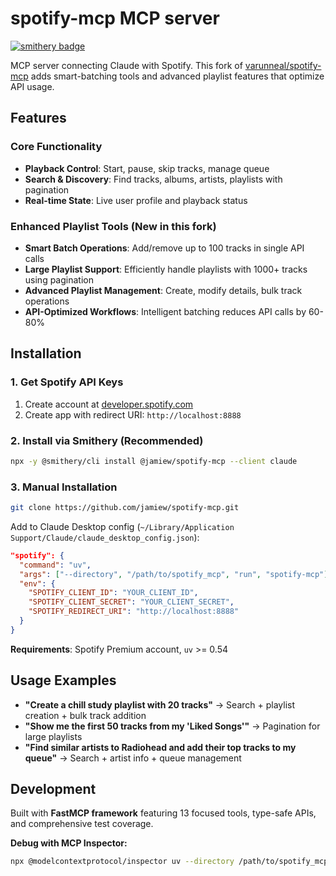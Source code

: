 # spotify-mcp MCP server

[![smithery badge](https://smithery.ai/badge/@jamiew/spotify-mcp)](https://smithery.ai/server/@jamiew/spotify-mcp)

MCP server connecting Claude with Spotify. This fork of [varunneal/spotify-mcp](https://github.com/varunneal/spotify-mcp) adds smart-batching tools and advanced playlist features that optimize API usage.

## Features

### Core Functionality
- **Playback Control**: Start, pause, skip tracks, manage queue
- **Search & Discovery**: Find tracks, albums, artists, playlists with pagination  
- **Real-time State**: Live user profile and playback status

### Enhanced Playlist Tools (New in this fork)
- **Smart Batch Operations**: Add/remove up to 100 tracks in single API calls
- **Large Playlist Support**: Efficiently handle playlists with 1000+ tracks using pagination
- **Advanced Playlist Management**: Create, modify details, bulk track operations
- **API-Optimized Workflows**: Intelligent batching reduces API calls by 60-80%

## Installation

### 1. Get Spotify API Keys
1. Create account at [developer.spotify.com](https://developer.spotify.com/)
2. Create app with redirect URI: `http://localhost:8888`

### 2. Install via Smithery (Recommended)
```bash
npx -y @smithery/cli install @jamiew/spotify-mcp --client claude
```

### 3. Manual Installation
```bash
git clone https://github.com/jamiew/spotify-mcp.git
```

Add to Claude Desktop config (`~/Library/Application Support/Claude/claude_desktop_config.json`):
```json
"spotify": {
  "command": "uv",
  "args": ["--directory", "/path/to/spotify_mcp", "run", "spotify-mcp"],
  "env": {
    "SPOTIFY_CLIENT_ID": "YOUR_CLIENT_ID",
    "SPOTIFY_CLIENT_SECRET": "YOUR_CLIENT_SECRET",
    "SPOTIFY_REDIRECT_URI": "http://localhost:8888"
  }
}
```

**Requirements**: Spotify Premium account, `uv` >= 0.54

## Usage Examples

- **"Create a chill study playlist with 20 tracks"** → Search + playlist creation + bulk track addition
- **"Show me the first 50 tracks from my 'Liked Songs'"** → Pagination for large playlists  
- **"Find similar artists to Radiohead and add their top tracks to my queue"** → Search + artist info + queue management

## Development

Built with **FastMCP framework** featuring 13 focused tools, type-safe APIs, and comprehensive test coverage.

**Debug with MCP Inspector:**
```bash
npx @modelcontextprotocol/inspector uv --directory /path/to/spotify_mcp run spotify-mcp
```
